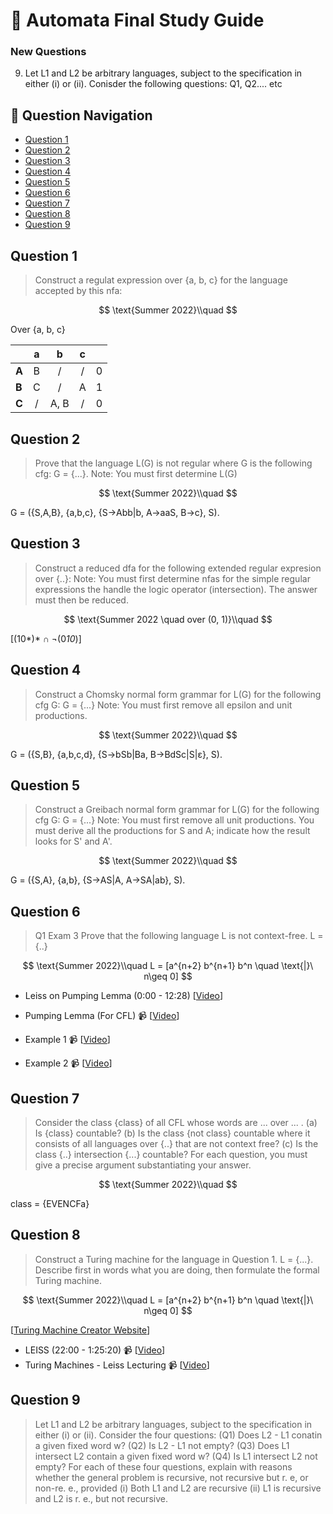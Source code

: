 # 🤖 Automata Final Study Guide

### New Questions
9. Let L1 and L2 be arbitrary languages, subject to the specification in either (i) or (ii). Conisder the following questions: Q1, Q2.... etc 

## 🔎 Question Navigation

- [Question 1](#question-1)
- [Question 2](#question-2)
- [Question 3](#question-3)
- [Question 4](#question-4)
- [Question 5](#question-5)
- [Question 6](#question-6)
- [Question 7](#question-7)
- [Question 8](#question-8)
- [Question 9](#question-9)

## Question 1

> Construct a regulat expression over {a, b, c} for the language accepted by this nfa:

$$
\text{Summer 2022}\\quad
$$

Over {a, b, c}

|               | a      | b      | c      |         |
| ------------- |:------:|:------:|:------:|:-------:|
| **A**         | B      | /      | /      |    0    |
| **B**         | C      | /      | A      |    1    |
| **C**         | /      | A, B   | /      |    0    |




## Question 2

> Prove that the language L(G) is not regular where G is the following cfg: G = {...}. Note: You must first determine L(G)

$$
\text{Summer 2022}\\quad
$$

G = ({S,A,B}, {a,b,c}, {S->Abb|b, A->aaS, B->c}, S). 

## Question 3

> Construct a reduced dfa for the following extended regular expresion over {..}: Note: You must first determine nfas for the simple regular expressions the handle the logic operator (intersection). The answer must then be reduced.

$$
\text{Summer 2022 \quad over (0, 1)}\\quad
$$

[(10*)* ∩ ¬(0*10*)]

## Question 4

> Construct a Chomsky normal form grammar for L(G) for the following cfg G: G = {...} Note: You must first remove all epsilon and unit productions.

$$
\text{Summer 2022}\\quad
$$

G = ({S,B}, {a,b,c,d}, {S->bSb|Ba, B->BdSc|S|ε}, S). 

## Question 5

> Construct a Greibach normal form grammar for L(G) for the following cfg G: G = {...} Note: You must first remove all unit productions. You must derive all the productions for S and A; indicate how the result looks for S' and A'.

$$
\text{Summer 2022}\\quad
$$

G = ({S,A}, {a,b}, {S->AS|A, A->SA|ab}, S). 

## Question 6

> Q1 Exam 3
> Prove that the following language L is not context-free. L = {..} 

$$
\text{Summer 2022}\\quad
L = [a^{n+2} b^{n+1} b^n \quad \text{|}\  n\geq 0]
$$

- Leiss on Pumping Lemma (0:00 - 12:28) [[Video](https://www.youtube.com/watch?v=VVbsZKxvLM8)]

- Pumping Lemma (For CFL) 📹 [[Video](https://www.youtube.com/watch?v=jRhqx1_KcCk)]
- Example 1 📹 [[Video](https://youtu.be/eQ0XkUk3qGk)]
- Example 2 📹 [[Video](https://youtu.be/DPs8sBcIjs8)]

## Question 7

> Consider the class {class} of all CFL whose words are ... over ... . (a) Is {class} countable? (b) Is the class {not class} countable where it consists of all languages over {..} that are not context free? (c) Is the class {..} intersection {...} countable? For each question, you must give a precise argument substantiating your answer.

$$
\text{Summer 2022}\\quad
$$

class = {EVENCFa}

## Question 8

> Construct a Turing machine for the language in Question 1. L = {...}. Describe first in words what you are doing, then formulate the formal Turing machine.

$$
\text{Summer 2022}\\quad
L = [a^{n+2} b^{n+1} b^n \quad \text{|}\  n\geq 0]
$$

[[Turing Machine Creator Website](https://turingmachine.io/)]

- LEISS (22:00 - 1:25:20) 📹 [[Video](https://www.youtube.com/watch?v=bqQ55-KM_7E)]
- Turing Machines - Leiss Lecturing 📹 [[Video](https://www.youtube.com/watch?v=bqQ55-KM_7E)]

## Question 9

> Let L1 and L2 be arbitrary languages, subject to the specification in either (i) or (ii). Consider the four questions: (Q1) Does L2 - L1 conatin a given fixed word w? (Q2) Is L2 - L1 not empty? (Q3) Does L1 intersect L2 contain a given fixed word w? (Q4) Is L1 intersect L2 not empty? For each of these four questions, explain with reasons whether the general problem is recursive, not recursive but r. e, or non-re. e., provided (i) Both L1 and L2 are recursive (ii) L1 is recursive and L2 is r. e., but not recursive.
